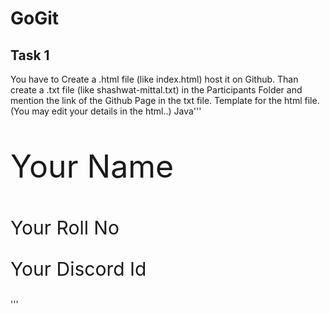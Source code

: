 # GoGit
## Task 1
You have to Create a .html file (like index.html) host it on Github. Than create a <github-username>.txt file (like shashwat-mittal.txt) in the Participants Folder and mention the link of the Github Page in the txt file.
  Template for the html file. (You may edit your details in the html..)
Java'''
  <!DOCTYPE html>
<html lang="en">
<head>
    <meta charset="UTF-8">
    <meta http-equiv="X-UA-Compatible" content="IE=edge">
    <meta name="viewport" content="width=device-width, initial-scale=1.0">
    <title>Document</title>
</head>
<body>
    <p style="font-size:50px">Your Name</p>
    <p style="font-size:30px">Your Roll No</p>
    <p style="font-size:30px">Your Discord Id</p>
</body>
</html>
  '''
